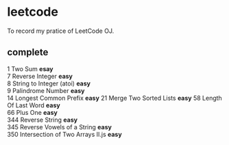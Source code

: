 # leetcode
To record my pratice of LeetCode OJ.

## complete
1   Two Sum **esay**  
7   Reverse Integer **easy**  
8   String to Integer (atoi) **easy**   
9   Palindrome Number **easy**    
14  Longest Common Prefix **easy**
21  Merge Two Sorted Lists **easy**
58  Length Of Last Word **easy**  
66  Plus One **easy**   
344 Reverse String **easy**   
345 Reverse Vowels of a String **easy**    
350 Intersection of Two Arrays II.js **easy**    
